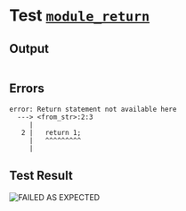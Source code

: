 # Test [`module_return`](../doc/tests/statement_usage.md#L152)

## Output

```,plain
```

## Errors

```,plain
error: Return statement not available here
  ---> <from_str>:2:3
     |
   2 |   return 1;
     |   ^^^^^^^^^
     |
```

## Test Result

![FAILED AS EXPECTED](../doc/tests/.test/module_return.png)
